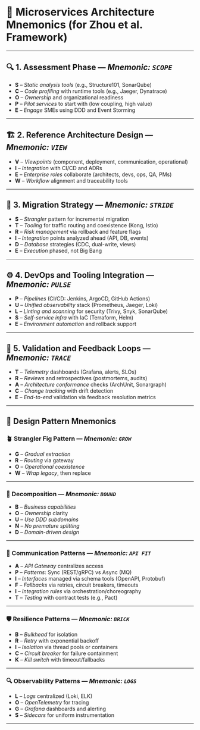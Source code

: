 # 📘 Microservices Architecture Mnemonics (for Zhou et al. Framework)

---

## 🔍 1. Assessment Phase — *Mnemonic: `SCOPE`*

- **S** – *Static analysis tools* (e.g., Structure101, SonarQube)
- **C** – *Code profiling* with runtime tools (e.g., Jaeger, Dynatrace)
- **O** – *Ownership* and organizational readiness
- **P** – *Pilot services* to start with (low coupling, high value)
- **E** – *Engage* SMEs using DDD and Event Storming

---

## 🏗️ 2. Reference Architecture Design — *Mnemonic: `VIEW`*

- **V** – *Viewpoints* (component, deployment, communication, operational)
- **I** – *Integration* with CI/CD and ADRs
- **E** – *Enterprise roles* collaborate (architects, devs, ops, QA, PMs)
- **W** – *Workflow* alignment and traceability tools

---

## 🔁 3. Migration Strategy — *Mnemonic: `STRIDE`*

- **S** – *Strangler* pattern for incremental migration
- **T** – *Tooling* for traffic routing and coexistence (Kong, Istio)
- **R** – *Risk management* via rollback and feature flags
- **I** – *Integration* points analyzed ahead (API, DB, events)
- **D** – *Database* strategies (CDC, dual-write, views)
- **E** – *Execution* phased, not Big Bang

---

## ⚙️ 4. DevOps and Tooling Integration — *Mnemonic: `PULSE`*

- **P** – *Pipelines* (CI/CD: Jenkins, ArgoCD, GitHub Actions)
- **U** – *Unified observability* stack (Prometheus, Jaeger, Loki)
- **L** – *Linting and scanning* for security (Trivy, Snyk, SonarQube)
- **S** – *Self-service infra* with IaC (Terraform, Helm)
- **E** – *Environment automation* and rollback support

---

## 🔁 5. Validation and Feedback Loops — *Mnemonic: `TRACE`*

- **T** – *Telemetry* dashboards (Grafana, alerts, SLOs)
- **R** – *Reviews* and retrospectives (postmortems, audits)
- **A** – *Architecture conformance* checks (ArchUnit, Sonargraph)
- **C** – *Change tracking* with drift detection
- **E** – *End-to-end* validation via feedback resolution metrics

---

## 🧱 Design Pattern Mnemonics

### 🪴 Strangler Fig Pattern — *Mnemonic: `GROW`*

- **G** – *Gradual extraction*
- **R** – *Routing* via gateway
- **O** – *Operational coexistence*
- **W** – *Wrap legacy*, then replace

---

### 🧩 Decomposition — *Mnemonic: `BOUND`*

- **B** – *Business capabilities*
- **O** – *Ownership* clarity
- **U** – *Use DDD subdomains*
- **N** – *No premature splitting*
- **D** – *Domain-driven design*

---

### 🔗 Communication Patterns — *Mnemonic: `API FIT`*

- **A** – *API Gateway* centralizes access
- **P** – *Patterns*: Sync (REST/gRPC) vs Async (MQ)
- **I** – *Interfaces* managed via schema tools (OpenAPI, Protobuf)
- **F** – *Fallbacks* via retries, circuit breakers, timeouts
- **I** – *Integration rules* via orchestration/choreography
- **T** – *Testing* with contract tests (e.g., Pact)

---

### 🛡️ Resilience Patterns — *Mnemonic: `BRICK`*

- **B** – *Bulkhead* for isolation
- **R** – *Retry* with exponential backoff
- **I** – *Isolation* via thread pools or containers
- **C** – *Circuit breaker* for failure containment
- **K** – *Kill switch* with timeout/fallbacks

---

### 🔍 Observability Patterns — *Mnemonic: `LOGS`*

- **L** – *Logs* centralized (Loki, ELK)
- **O** – *OpenTelemetry* for tracing
- **G** – *Grafana* dashboards and alerting
- **S** – *Sidecars* for uniform instrumentation

---
